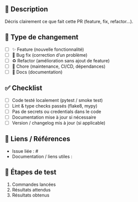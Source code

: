 ## 📌 Description
Décris clairement ce que fait cette PR (feature, fix, refactor…).

## 🧪 Type de changement
- [ ] ✨ Feature (nouvelle fonctionnalité)
- [ ] 🐛 Bug fix (correction d’un problème)
- [ ] ♻️ Refactor (amélioration sans ajout de feature)
- [ ] 🧹 Chore (maintenance, CI/CD, dépendances)
- [ ] 📖 Docs (documentation)

## ✅ Checklist
- [ ] Code testé localement (pytest / smoke test)
- [ ] Lint & type checks passés (flake8, mypy)
- [ ] Pas de secrets ou credentials dans le code
- [ ] Documentation mise à jour si nécessaire
- [ ] Version / changelog mis à jour (si applicable)

## 🔎 Liens / Références
- Issue liée : #
- Documentation / liens utiles : 

## 🚀 Étapes de test
1. Commandes lancées
2. Résultats attendus
3. Résultats obtenus
